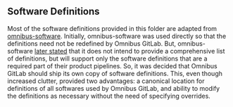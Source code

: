 ## Software Definitions

Most of the software definitions provided in this folder are adapted from [omnibus-software](https://github.com/chef/omnibus-software/tree/master/config/software). Initially, omnibus-software was used directly so that the definitions need not be redefined by Omnibus GitLab. But, omnibus-software [later stated](http://www.getchef.com/blog/2014/06/30/omnibus-a-look-forward/) that it does not intend to provide a comprehensive list of definitions, but will support only the software definitions that are a required part of their product pipelines. So, it was decided that Omnibus GitLab should ship its own copy of software definitions. This, even though increased clutter, provided two advantages: a canonical location for definitions of all softwares used by Omnibus GitLab, and ability to modify the definitions as necessary without the need of specifying overrides.
